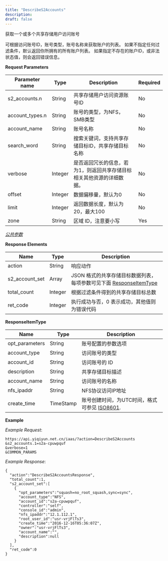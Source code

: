 ```yaml
---
title: "DescribeS2Accounts"
description: 
draft: false
---
```




获取一个或多个共享存储用户访问账号

可根据访问账号ID，账号类型，账号名称来获取账户的列表。 如果不指定任何过滤条件，默认返回你所拥有的所有账户列表。 如果指定不存在的账户ID，或非法状态值，则会返回错误信息。

**Request Parameters**

| Parameter name | Type | Description | Required |
| --- | --- | --- | --- |
| s2_accounts.n | String | 共享存储用户访问资源账号ID | No |
| account_types.n | String | 账号的类型，为NFS，SMB类型 | No |
| account_name | String | 账号名称 | No |
| search_word | String | 搜索关键词，支持共享存储目标ID，共享存储目标名称 | No |
| verbose | Integer | 是否返回冗长的信息，若为1，则返回共享存储目标相关其他资源的详细数据。 | No |
| offset | Integer | 数据偏移量，默认为0 | No |
| limit | Integer | 返回数据长度，默认为20，最大100 | No |
| zone | String | 区域 ID，注意要小写 | Yes |

[_公共参数_](../../../parameters/)

**Response Elements**

| Name | Type | Description |
| --- | --- | --- |
| action | String | 响应动作 |
| s2_account_set | Array | JSON 格式的共享存储目标数据列表，每项参数可见下面 [ResponseItemType](#responseitemtype) |
| total_count | Integer | 根据过滤条件得到的共享存储目标总数 |
| ret_code | Integer | 执行成功与否，0 表示成功，其他值则为错误代码 |

**ResponseItemType**

| Name | Type | Description |
| --- | --- | --- |
| opt_parameters | String | 账号配置的参数选项 |
| account_type | String | 访问账号的类型 |
| account_id | String | 访问账号的 ID |
| description | String | 共享存储目标描述 |
| account_name | String | 访问账号的名称 |
| nfs_ipaddr | String | NFS协议访问IP地址 |
| create_time | TimeStamp | 账号创建时间，为UTC时间，格式可参见 [ISO8601](http://www.w3.org/TR/NOTE-datetime). |

**Example**

_Example Request_:

```
https://api.yiqiyun.net.cn/iaas/?action=DescribeS2Accounts
&s2_accounts.1=s2a-cpuwpquf
&verbose=1
&COMMON_PARAMS
```

_Example Response_:

```
{
  "action":"DescribeS2AccountsResponse",
  "total_count":1,
  "s2_account_set":[
    {
      "opt_parameters":"squash=no_root_squash,sync=sync",
      "account_type":"NFS",
      "account_id":"s2a-cpuwpquf",
      "controller":"self",
      "console_id":"admin",
      "nfs_ipaddr":"12.1.112.1",
      "root_user_id":"usr-vrjFlTs3",
      "create_time":"2016-12-16T05:36:07Z",
      "owner":"usr-vrjFlTs3",
      "account_name":"",
      "description":null
    }
  ],
  "ret_code":0
}
```
